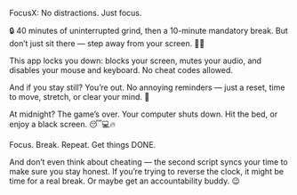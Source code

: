 FocusX: No distractions. Just focus.

🔒 40 minutes of uninterrupted grind, then a 10-minute mandatory break. But don’t just sit there — step away from your screen. 🚶‍♂️

This app locks you down: blocks your screen, mutes your audio, and disables your mouse and keyboard. No cheat codes allowed.

And if you stay still? You’re out. No annoying reminders — just a reset, time to move, stretch, or clear your mind. 💭

At midnight? The game’s over. Your computer shuts down. Hit the bed, or enjoy a black screen. 😴💻🔥

Focus. Break. Repeat. Get things DONE.

And don’t even think about cheating — the second script syncs your time to make sure you stay honest. If you’re trying to reverse the clock, it might be time for a real break. Or maybe get an accountability buddy. 😉

